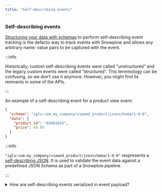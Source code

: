 ```yaml
---
title: "Self-describing events"
---
```


### Self-describing events

[Structuring your data with schemas](/docs/understanding-your-pipeline/schemas/index.md) to perform self-describing event tracking is the defacto way to track events with Snowplow and allows any arbitrary name: value pairs to be captured with the event.

:::info

Historically, custom self-describing events were called “unstructured” and the legacy custom events were called “structured”. This terminology can be confusing, so we don’t use it anymore. However, you might find its remnants in some of the APIs.

:::

An example of a self-describing event for a product view event:

```json
{
  "schema": "iglu:com.my_company/viewed_product/jsonschema/1-0-0",
  "data": {
    "product_id": "ASO01043",
    "price": 49.95
  }
}
```

:::info

`"iglu:com.my_company/viewed_product/jsonschema/1-0-0"` respresents a [self-describing JSON](/docs/pipeline-components-and-applications/iglu/common-architecture/self-describing-jsons/index.md). It is used to validate the event data against a predefined JSON Schema as part of a Snowplow pipeline.

:::

<details>
  <summary>How are self-describing events serialized in event payload?</summary>
  <div>

The tracker will wrap this self-describing JSON in an outer self-describing JSON, which is what gets sent in the payload:

```json
{

  // Tells Snowplow this is an self-describing event
  "schema": "iglu:com.snowplowanalytics.snowplow/unstruct_event/jsonschema/1-0-0",
  "data": {

    // Tells Snowplow this is a viewed_product event
    "schema": "iglu:com.my_company/viewed_product/jsonschema/1-0-0",
    "data": {

      // The event data itself
      "product_id": "ASO01043",
      "price": 49.95
    }
  }
}
```

As well as setting `e=ue`, there are two custom event specific parameters that can be populated with the outer self-describing JSON:

| **Parameter** | **Table Column**      | **Type**                       | **Description**              | **Example values**                                             |
|----------------|--------------------------------|------------------------------|----------------------------------------------------------------------------------|
| `ue_px`       | `unstruct_event` | JSON (URL-safe Base64 encoded) | The properties of the event  | `eyAicHJvZHVjdF9pZCI6ICJBU08wMTA0MyIsICJwcmljZSI6IDQ5Ljk1IH0=` |
| `ue_pr`       | `unstruct_event` | JSON                           | The properties of the event  | `{ "product_id": "ASO01043", "price": 49.95 }`                 |

The tracker can decide to pass the `ue_px` or the `ue_pr` parameter. Encoding properties into URL-safe Base64 allows is the recommended approach although does sacrifice readability.

  </div>
</details>
